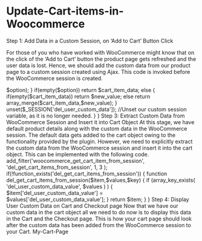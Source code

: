 # Update-Cart-items-in-Woocommerce

Step 1: Add Data in a Custom Session, on ‘Add to Cart’ Button Click

For those of you who have worked with WooCommerce might know that on the click of the ‘Add to Cart’ button the product page gets refreshed and the user data is lost. Hence, we should add the custom data from our product page to a custom session created using Ajax. This code is invoked before the WooCommerce session is created.

<?php
add_action('wp_ajax_del_add_user_custom_data_options', 'del_add_user_custom_data_options_callback');
add_action('wp_ajax_nopriv_del_add_user_custom_data_options', 'del_add_user_custom_data_options_callback');

function del_add_user_custom_data_options_callback()
{
      //Custom data - Sent Via AJAX post method
      $product_id = $_POST['id']; //This is product ID
      $user_custom_data_values =  $_POST['user_data']; //This is User custom value sent via AJAX
      session_start();
      $_SESSION['del_user_custom_data'] = $user_custom_data_values;
      die();
}
Step 2: Add Custom Data in WooCommerce Session

At this step, the WooCommerce session has been created and is now available for us to add our custom data. We use the following code to add the custom data from the session we have created into the WooCommerce session. At this step, our session is also unset since the data in it has been captured and it is not needed anymore.

add_filter('woocommerce_add_cart_item_data','del_add_item_data',1,2);

if(!function_exists('del_add_item_data'))
{
    function del_add_item_data($cart_item_data,$product_id)
    {
        /*Here, We are adding item in WooCommerce session with, del_user_custom_data_value name*/
        global $woocommerce;
        session_start();    
        if (isset($_SESSION['del_user_custom_data'])) {
            $option = $_SESSION['del_user_custom_data'];       
            $new_value = array('del_user_custom_data_value' => $option);
        }
        if(empty($option))
            return $cart_item_data;
        else
        {    
            if(empty($cart_item_data))
                return $new_value;
            else
                return array_merge($cart_item_data,$new_value);
        }
        unset($_SESSION['del_user_custom_data']); 
        //Unset our custom session variable, as it is no longer needed.
    }
}
Step 3: Extract Custom Data from WooCommerce Session and Insert it into Cart Object

At this stage, we have default product details along with the custom data in the WooCommerce session. The default data gets added to the cart object owing to the functionality provided by the plugin. However, we need to explicitly extract the custom data from the WooCommerce session and insert it into the cart object. This can be implemented with the following code.

add_filter('woocommerce_get_cart_item_from_session', 'del_get_cart_items_from_session', 1, 3 );
if(!function_exists('del_get_cart_items_from_session'))
{
    function del_get_cart_items_from_session($item,$values,$key)
    {
        if (array_key_exists( 'del_user_custom_data_value', $values ) )
        {
        $item['del_user_custom_data_value'] = $values['del_user_custom_data_value'];
        }       
        return $item;
    }
}
Step 4: Display User Custom Data on Cart and Checkout page

Now that we have our custom data in the cart object all we need to do now is to display this data in the Cart and the Checkout page. This is how your cart page should look after the custom data has been added from the WooCommerce session to your Cart. My-Cart-Page
